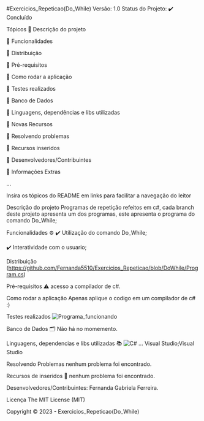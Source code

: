 #Exercicios_Repeticao(Do_While)
Versão: 1.0 Status do Projeto: ✔️ Concluído 

Tópicos 
🔹 Descrição do projeto

🔹 Funcionalidades

🔹 Distribuição

🔹 Pré-requisitos

🔹 Como rodar a aplicação

🔹 Testes realizados

🔹 Banco de Dados

🔹 Linguagens, dependências e libs utilizadas

🔹 Novas Recursos

🔹 Resolvendo problemas

🔹 Recursos inseridos

🔹 Desenvolvedores/Contribuintes

🔹 Informações Extras

...

Insira os tópicos do README em links para facilitar a navegação do leitor

Descrição do projeto Programas de repetição refeitos em c#, cada branch deste projeto apresenta um dos programas, este apresenta o programa do comando Do_While;

Funcionalidades ⚙️ 
✔️ Utilização do comando Do_While;

✔️ Interatividade com o usuario;

Distribuição (https://github.com/Fernanda5510/Exercicios_Repeticao/blob/DoWhile/Program.cs)

Pré-requisitos ⚠️ acesso a compilador de c#.

Como rodar a aplicação Apenas aplique o codigo em um compilador de c# :)

Testes realizados ![Programa_funcionando](https://github.com/Fernanda5510/Exercicios_Repeticao/assets/130413112/b0a7897f-e2d0-4ecd-899c-97949d4d6605)


Banco de Dados 🗂️ Não há no momemento.

Linguagens, dependencias e libs utilizadas 📚 ![C#](https://img.shields.io/badge/C%23-239120?style=for-the-badge&logo=c-sharp&logoColor=white) ... Visual Studio;Visual Studio

Resolvendo Problemas nenhum problema foi encontrado.

Recursos de inseridos 🧰 nenhum problema foi encontrado.

Desenvolvedores/Contribuintes: Fernanda Gabriela Ferreira.

Licença The MIT License (MIT)

Copyright ©️ 2023 - Exercicios_Repeticao(Do_While)
